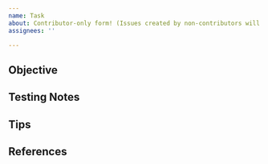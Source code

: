 ```yaml
---
name: Task
about: Contributor-only form! (Issues created by non-contributors will be autoclosed.)
assignees: ''

---
```

<!-- WARNING: All issues created by non-contributors will be autoclosed.
  -- Please use https://community.getmailspring.com/ for all bug reports
  -- and feature requests.
  -->

## Objective
<!-- What needs to be done? -->

## Testing Notes
<!-- What specific platforms and situations need to be tested? -->

## Tips
<!-- Any insights that can assist with this task? -->

## References
<!-- Please include relevant Discourse topic links here. -->
